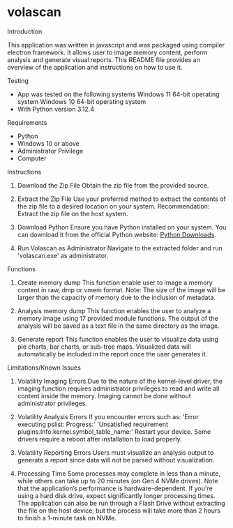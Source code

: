 # volascan

Introduction

This application was written in javascript and was packaged using compiler electron framework. It allows user to image memory content, perform analysis and generate visual reports. 
This README file provides an overview of the application and instructions on how to use it.


Testing

- App was tested on the following systems
   Windows 11 64-bit operating system
   Windows 10 64-bit operating system
- With Python 
   version 3.12.4


Requirements

- Python
- Windows 10 or above
- Administrator Privilege
- Computer 


Instructions

1. Download the Zip File
Obtain the zip file from the provided source.

2. Extract the Zip File
Use your preferred method to extract the contents of the zip file to a desired location on your system.
Recommendation: Extract the zip file on the host system.

3. Download Python
Ensure you have Python installed on your system. You can download it from the official Python website: [Python Downloads](https://www.python.org/downloads/).

4. Run Volascan as Administrator
Navigate to the extracted folder and run 'volascan.exe' as administrator.


Functions

1. Create memory dump
This function enable user to image a memory content in raw, dmp or vmem format.
Note: The size of the image will be larger than the capacity of memory due to the inclusion of metadata.

2. Analysis memory dump
This function enables the user to analyze a memory image using 17 provided module functions.
The output of the analysis will be saved as a text file in the same directory as the image.

3. Generate report
This function enables the user to visualize data using pie charts, bar charts, or sub-tree maps.
Visualized data will automatically be included in the report once the user generates it.


Limitations/Known Issues

1. Volatility Imaging Errors
Due to the nature of the kernel-level driver, the imaging function requires administrator privileges to read and write all content inside the memory.
Imaging cannot be done without administrator privileges.

2. Volatility Analysis Errors
If you encounter errors such as:
  'Error executing pslist: Progress:'
  'Unsatisfied requirement plugins.Info.kernel.symbol_table_name:'
Restart your device. Some drivers require a reboot after installation to load properly.

3. Volatility Reporting Errors
Users must visualize an analysis output to generate a report since data will not be parsed without visualization.

4. Processing Time
Some processes may complete in less than a minute, while others can take up to 20 minutes (on Gen 4 NVMe drives).
Note that the application’s performance is hardware-dependent. If you're using a hard disk drive, expect significantly longer processing times.
The application can also be run through a Flash Drive without extracting the file on the host device, but the process will take more than 2 hours to finish a 1-minute task on NVMe.



